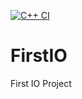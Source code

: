 [![C++ CI](https://github.com/1010l10/FirstIO/actions/workflows/actions.yml/badge.svg)](https://github.com/1010l10/FirstIO/actions/workflows/actions.yml)
# FirstIO
First IO Project 
